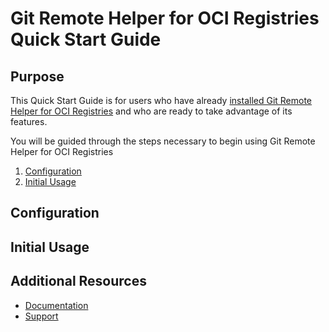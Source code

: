 # Git Remote Helper for OCI Registries Quick Start Guide

## Purpose

<!-- In this section, we tell the user what to expect in the quick start documentation for this product/process.

This should be a 1-2 sentence summary of the documentation. The first sentence is provided below. Add additional content if needed. -->

This Quick Start Guide is for users who have already [installed Git Remote Helper for OCI Registries](installation-guide.md) and who are ready to take advantage of its features.

You will be guided through the steps necessary to begin using Git Remote Helper for OCI Registries
<!-- Include a Table of Contents that links to steps below if possible -->

1. [Configuration](#configuration)
2. [Initial Usage](#initial-usage)

## Configuration

<!-- This section will begin with a summary of the overall initial configuration process or set up steps a user must complete to begin interacting with the product.-->

<!-- ### First sub-section

This sub-section should be clearly labeled and describe the first step in the configuration or set up process that must be completed.

### Additional sub-section(s)

Add as many sub-sections as needed.-->

## Initial Usage

<!-- Provide enough information in this section that a new "cold" user could begin using the product. Refrain from providing a deep dive into features, concepts, and other in-depth content that will be in the User Guide.-->

## Additional Resources

- [Documentation](./../README.md#documentation)
- [Support](./../README.md#support)
